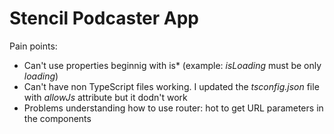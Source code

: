 # Stencil Podcaster App

Pain points:
* Can't use properties beginnig with is* (example: _isLoading_ must be only _loading_)
* Can't have non TypeScript files working. I updated the _tsconfig.json_ file with _allowJs_ attribute but it dodn't work
* Problems understanding how to use router: hot to get URL parameters in the components

